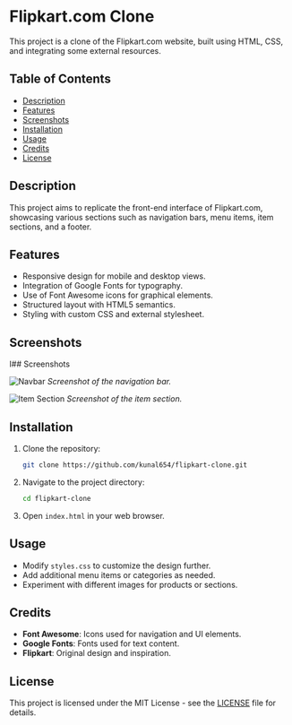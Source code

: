 
# Flipkart.com Clone

This project is a clone of the Flipkart.com website, built using HTML, CSS, and integrating some external resources.

## Table of Contents

- [Description](#description)
- [Features](#features)
- [Screenshots](#screenshots)
- [Installation](#installation)
- [Usage](#usage)
- [Credits](#credits)
- [License](#license)

## Description

This project aims to replicate the front-end interface of Flipkart.com, showcasing various sections such as navigation bars, menu items, item sections, and a footer.

## Features

- Responsive design for mobile and desktop views.
- Integration of Google Fonts for typography.
- Use of Font Awesome icons for graphical elements.
- Structured layout with HTML5 semantics.
- Styling with custom CSS and external stylesheet.

## Screenshots

I## Screenshots

![Navbar](screenshots/navbar.png)
*Screenshot of the navigation bar.*

![Item Section](screenshots/item_section.png)
*Screenshot of the item section.*

<!-- Add more screenshots as needed -->


## Installation

1. Clone the repository:

   ```bash
   git clone https://github.com/kunal654/flipkart-clone.git
   ```

2. Navigate to the project directory:

   ```bash
   cd flipkart-clone
   ```

3. Open `index.html` in your web browser.

## Usage

- Modify `styles.css` to customize the design further.
- Add additional menu items or categories as needed.
- Experiment with different images for products or sections.

## Credits

- **Font Awesome**: Icons used for navigation and UI elements.
- **Google Fonts**: Fonts used for text content.
- **Flipkart**: Original design and inspiration.

## License

This project is licensed under the MIT License - see the [LICENSE](LICENSE) file for details.
